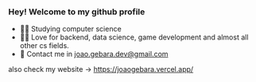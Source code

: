 ### Hey! Welcome to my github profile

- 👨‍🎓 Studying computer science
- 👨‍💻 Love for backend, data science, game development and almost all other cs fields.
- 📧 Contact me in joao.gebara.dev@gmail.com

also check my website -> https://joaogebara.vercel.app/
